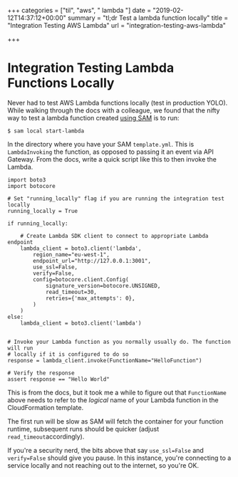 +++
categories = ["til", "aws", " lambda "]
date = "2019-02-12T14:37:12+00:00"
summary = "tl;dr Test a lambda function locally"
title = "Integration Testing AWS Lambda"
url = "integration-testing-aws-lambda"

+++
# Integration Testing Lambda Functions Locally

Never had to test AWS Lambda functions locally (test in production YOLO). While walking through the docs with a colleague, we found that the nifty way to test a lambda function created [using SAM](https://docs.aws.amazon.com/lambda/latest/dg/serverless_app.html) is to run:

`$ sam local start-lambda`

In the directory where you have your SAM `template.yml`. This is `LambdaInvoking` the function, as opposed to passing it an event via API Gateway. From the docs, write a quick script like this to then invoke the Lambda.

    import boto3
    import botocore
    
    # Set "running_locally" flag if you are running the integration test locally
    running_locally = True
    
    if running_locally:
    
        # Create Lambda SDK client to connect to appropriate Lambda endpoint
        lambda_client = boto3.client('lambda',
            region_name="eu-west-1",
            endpoint_url="http://127.0.0.1:3001",
            use_ssl=False,
            verify=False,
            config=botocore.client.Config(
                signature_version=botocore.UNSIGNED,
                read_timeout=30,
                retries={'max_attempts': 0},
            )
        )
    else:
        lambda_client = boto3.client('lambda')
    
    
    # Invoke your Lambda function as you normally usually do. The function will run
    # locally if it is configured to do so
    response = lambda_client.invoke(FunctionName="HelloFunction")
    
    # Verify the response
    assert response == "Hello World"

This is from the docs, but it took me a while to figure out that `FunctionName` above needs to refer to the _logical_ name of your Lambda function in the CloudFormation template.

The first run will be slow as SAM will fetch the container for your function runtime, subsequent runs should be quicker (adjust `read_timeout`accordingly).

If you're a security nerd, the bits above that say `use_ssl=False` and `verify=False` should give you pause. In this instance, you're connecting to a service locally and not reaching out to the internet, so you're OK.